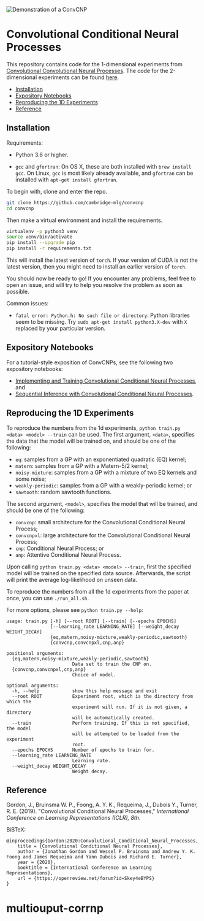 ![Demonstration of a ConvCNP](https://github.com/cambridge-mlg/convcnp/blob/master/demo_images/convcnp.gif)

# Convolutional Conditional Neural Processes

This repository contains code for the 1-dimensional experiments from
[Convolutional Convolutional Neural Processes](https://openreview.net/forum?id=Skey4eBYPS). The code for the 2-dimensional experiments can be found [here](https://yanndubs.github.io/Neural-Process-Family/reproducibility/ConvCNP.html).

* [Installation](#installation)
* [Expository Notebooks](#expository-notebooks)
* [Reproducing the 1D Experiments](#reproducing-the-1d-experiments)
* [Reference](#reference)

## Installation
Requirements:

* Python 3.6 or higher.

* `gcc` and `gfortran`:
    On OS X, these are both installed with `brew install gcc`.
    On Linux, `gcc` is most likely already available,
    and `gfortran` can be installed with `apt-get install gfortran`.
    
To begin with, clone and enter the repo.

```bash
git clone https://github.com/cambridge-mlg/convcnp
cd convcnp
```

Then make a virtual environment and install the requirements.

```bash
virtualenv -p python3 venv
source venv/bin/activate
pip install --upgrade pip
pip install -r requirements.txt
```

This will install the latest version of `torch`.
If your version of CUDA is not the latest version, then you might need to
install an earlier version of `torch`.

You should now be ready to go!
If you encounter any problems, feel free to open an issue, and will try to
help you resolve the problem as soon as possible.

Common issues:

* `fatal error: Python.h: No such file or directory`:
    Python libraries seem to be missing.
    Try `sudo apt-get install python3.X-dev` with `X` replaced by your
    particular version.

## Expository Notebooks
For a tutorial-style exposition of ConvCNPs, see the following two
expository notebooks:

* [Implementing and Training Convolutional Conditional Neural Processes](https://github.com/cambridge-mlg/convcnp/blob/master/convcnp_regression.ipynb), and
* [Sequential Inference with Convolutional Conditional Neural Processes](https://github.com/cambridge-mlg/convcnp/blob/master/sequential_inference.ipynb).

## Reproducing the 1D Experiments
To reproduce the numbers from the 1d experiments,
`python train.py <data> <model> --train` can be used.
The first argument, `<data>`, specifies the data that the model will be trained
on, and should be one of the following:
 
* `eq`: samples from a GP with an exponentiated quadratic (EQ) kernel;
* `matern`: samples from a GP with a Matern-5/2 kernel;
* `noisy-mixture`: samples from a GP with a mixture of two EQ kernels and
    some noise;
* `weakly-periodic`: samples from a GP with a weakly-periodic kernel; or
* `sawtooth`: random sawtooth functions.

The second argument, `<model>`, specifies the model that will be trained,
and should be one of the following:

* `convcnp`: small architecture for the Convolutional Conditional Neural
    Process;
* `convcnpxl`: large architecture for the Convolutional Conditional Neural
    Process;
* `cnp`: Conditional Neural Process; or
* `anp`: Attentive Conditional Neural Process.

Upon calling `python train.py <data> <model> --train`, first the specified
model will be trained on the specified data source. Afterwards, the script
will print the average log-likelihood on unseen data.

To reproduce the numbers from all the 1d experiments from the paper at once, you
can use `./run_all.sh`.

For more options, please see `python train.py --help`:

```
usage: train.py [-h] [--root ROOT] [--train] [--epochs EPOCHS]
                [--learning_rate LEARNING_RATE] [--weight_decay WEIGHT_DECAY]
                {eq,matern,noisy-mixture,weakly-periodic,sawtooth}
                {convcnp,convcnpxl,cnp,anp}

positional arguments:
  {eq,matern,noisy-mixture,weakly-periodic,sawtooth}
                        Data set to train the CNP on.
  {convcnp,convcnpxl,cnp,anp}
                        Choice of model.

optional arguments:
  -h, --help            show this help message and exit
  --root ROOT           Experiment root, which is the directory from which the
                        experiment will run. If it is not given, a directory
                        will be automatically created.
  --train               Perform training. If this is not specified, the model
                        will be attempted to be loaded from the experiment
                        root.
  --epochs EPOCHS       Number of epochs to train for.
  --learning_rate LEARNING_RATE
                        Learning rate.
  --weight_decay WEIGHT_DECAY
                        Weight decay.
```


## Reference

Gordon, J., Bruinsma W. P., Foong, A. Y. K., Requeima, J., Dubois Y.,
Turner, R. E.
(2019).
"Convolutional Conditional Neural Processes,"
_International Conference on Learning Representations (ICLR), 8th_.

 BiBTeX:

```
@inproceedings{Gordon:2020:Convolutional_Conditional_Neural_Processes,
    title = {Convolutional Conditional Neural Processes},
    author = {Jonathan Gordon and Wessel P. Bruinsma and Andrew Y. K. Foong and James Requeima and Yann Dubois and Richard E. Turner},
    year = {2020},
    booktitle = {International Conference on Learning Representations},
    url = {https://openreview.net/forum?id=Skey4eBYPS}
}
```
# multiouput-corrnp
